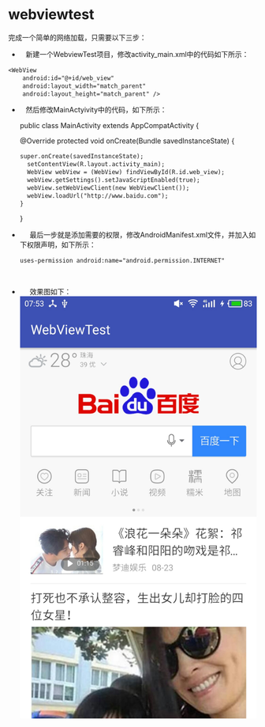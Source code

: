 # webviewtest
完成一个简单的网络加载，只需要以下三步：

*    新建一个WebviewTest项目，修改activity_main.xml中的代码如下所示：
<?xml version="1.0" encoding="utf-8"?>
<LinearLayout xmlns:android="http://schemas.android.com/apk/res/android"
    android:layout_width="match_parent"
    android:layout_height="match_parent" >

    <WebView
        android:id="@+id/web_view"
        android:layout_width="match_parent"
        android:layout_height="match_parent" />

</LinearLayout>

*    然后修改MainActyivity中的代码，如下所示：


    public class MainActivity extends AppCompatActivity {

    @Override
    protected void onCreate(Bundle savedInstanceState) {
      
      super.onCreate(savedInstanceState);
        setContentView(R.layout.activity_main);
        WebView webView = (WebView) findViewById(R.id.web_view);
        webView.getSettings().setJavaScriptEnabled(true);
        webView.setWebViewClient(new WebViewClient());
        webView.loadUrl("http://www.baidu.com");
      }

    }


*      最后一步就是添加需要的权限，修改AndroidManifest.xml文件，并加入如下权限声明，如下所示：

      uses-permission android:name="android.permission.INTERNET" 
      
*      效果图如下：
       ![](https://github.com/lijizhi/webviewtest/blob/master/screenshots/S70915-075343.jpg?raw=true)

  
